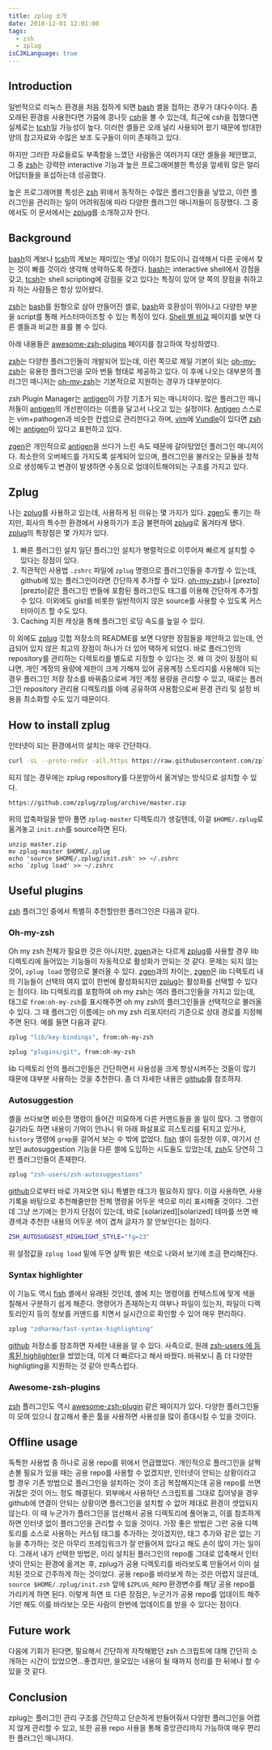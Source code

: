 ```yaml
---
title: zplug 소개
date: 2018-12-01 12:01:00
tags:
  - zsh
  - zplug
isCJKLanguage: true
---
```


## Introduction

일반적으로 리눅스 환경을 처음 접하게 되면 [bash][bash] 셸을 접하는 경우가 대다수이다. 좀 오래된 환경을 사용한다면 가뭄에 콩나듯 [csh][csh]을 볼 수 있는데, 최근에 csh을 접했다면 실제로는 [tcsh][tcsh]일 가능성이 높다. 이러한 셸들은 오래 널리 사용되어 왔기 때문에 방대한 양의 참고자료와 수많은 보조 도구들이 이미 존재하고 있다.

하지만 그러한 자료들로도 부족함을 느꼈던 사람들은 여러가지 대안 셸들을 제안했고, 그 중 [zsh][zsh]는 강력한 interactive 기능과 높은 프로그래머블한 특성을 앞세워 많은 얼리 어답터들을 포섭하는데 성공했다.

높은 프로그래머블 특성은 [zsh][zsh] 위에서 동작하는 수많은 플러그인들을 낳았고, 이런 플러그인을 관리하는 일이 어려워짐에 따라 다양한 플러그인 매니저들이 등장했다. 그 중에서도 이 문서에서는 [zplug][zplug]를 소개하고자 한다.

[bash]: https://www.gnu.org/software/bash/
[csh]: https://en.wikipedia.org/wiki/C_shell
[tcsh]: https://github.com/tcsh-org/tcsh
[zsh]: http://www.zsh.org/
[zplug]: https://github.com/zplug/zplug

## Background

[bash][bash]의 계보나 [tcsh][tcsh]의 계보는 재미있는 옛날 이야기 정도이니 검색해서 다른 곳에서 찾는 것이 빠를 것이라 생각해 생략하도록 하겠다. [bash][bash]는 interactive shell에서 강점을 갖고, [tcsh][tcsh]는 shell scripting에 강점을 갖고 있다는 특징이 있어 양 쪽의 장점을 취하고자 하는 사람들은 항상 있어왔다.

[zsh][zsh]는 [bash][bash]를 원형으로 삼아 만들어진 셸로, [bash][bash]와 호환성이 뛰어나고 다양한 부분을 script를 통해 커스터마이즈할 수 있는 특징이 있다. [Shell 별 비교](https://en.wikipedia.org/wiki/Comparison_of_command_shells) 페이지를 보면 다른 셸들과 비교한 표를 볼 수 있다.

아래 내용들은 [awesome-zsh-plugins](https://github.com/unixorn/awesome-zsh-plugins) 페이지를 참고하여 작성하였다.

[zsh][zsh]는 다양한 플러그인들이 개발되어 있는데, 이런 쪽으로 제일 기본이 되는 [oh-my-zsh][oh-my-zsh]는 유용한 플러그인을 모아 번들 형태로 제공하고 있다. 이 후에 나오는 대부분의 플러그인 매니저는 [oh-my-zsh][oh-my-zsh]는 기본적으로 지원하는 경우가 대부분이다.

zsh Plugin Manager는 [antigen][antigen]이 가장 기초가 되는 매니저이다. 많은 플러그인 매니저들이 [antigen][antigen]의 개선판이라는 이름을 달고서 나오고 있는 실정이다. [Antigen][antigen] 스스로는 vim+pathogen과 비슷한 컨셉으로 관리한다고 하며, [vim](https://www.vim.org)에 [Vundle](https://github.com/VundleVim/Vundle.vim)이 있다면 [zsh][zsh]에는 [antigen][antigen]이 있다고 표현하고 있다.

[zgen][zgen]은 개인적으로 [antigen][antigen]을 쓰다가 느린 속도 때문에 갈아탔었던 플러그인 매니저이다. 최소한의 오버헤드를 가지도록 설계되어 있으며, 플러그인을 불러오는 모듈을 정적으로 생성해두고 변경이 발생하면 수동으로 업데이트해야되는 구조를 가지고 있다.

[oh-my-zsh]: https://ohmyz.sh/
[antigen]: http://antigen.sharats.me/
[zgen]: https://github.com/tarjoilija/zgen

## Zplug

나는 [zplug][zplug]를 사용하고 있는데, 사용하게 된 이유는 몇 가지가 있다. [zgen][zgen]도 좋기는 하지만, 회사의 특수한 환경에서 사용하기가 조금 불편하여 [zplug][zplug]로 옮겨타게 됐다. [zplug][zplug]의 특장점은 몇 가지가 있다.

1. 빠른 플러그인 설치
  일단 플러그인 설치가 병렬적으로 이루어져 빠르게 설치할 수 있다는 장점이 있다.
2. 직관적인 사용법
  `.zshrc` 파일에 `zplug` 명령으로 플러그인들을 추가할 수 있는데, github에 있는 플러그인이라면 간단하게 추가할 수 있다. [oh-my-zsh][oh-my-zsh]나 [prezto][prezto]같은 플러그인 번들에 포함된 플러그인도 태그를 이용해 간단하게 추가할 수 있다. 이외에도 gist를 비롯한 일반적이지 않은 source를 사용할 수 있도록 커스터마이즈 할 수도 있다.
3. Caching 지원
  캐싱을 통해 플러그인 로딩 속도를 높일 수 있다.

이 외에도 [zplug][zplug] 깃헙 저장소의 README를 보면 다양한 장점들을 제안하고 있는데, 언급되어 있지 않은 최고의 장점이 하나가 더 있어 택하게 되었다. 바로 플러그인의 repository를 관리하는 디렉토리를 별도로 지정할 수 있다는 것. 왜 이 것이 장점이 되냐면, 개인 계정의 용량에 제한이 크게 가해져 있어 공용계정 스토리지를 사용해야 되는 경우 플러그인 저장 장소를 바꿔줌으로써 개인 계정 용량을 관리할 수 있고, 때로는 플러그인 repository 관리용 디렉토리를 아예 공유하여 사용함으로써 환경 관리 및 설정 비용을 최소화할 수도 있기 때문이다.

## How to install zplug

인터넷이 되는 환경에서의 설치는 매우 간단하다.

```bash
curl -sL --proto-redir -all,https https://raw.githubusercontent.com/zplug/installer/master/installer.zsh | zsh
```

되지 않는 경우에는 zplug repository를 다운받아서 옮겨넣는 방식으로 설치할 수 있다.

```
https://github.com/zplug/zplug/archive/master.zip
```

위의 압축파일을 받아 풀면 `zplug-master` 디렉토리가 생길텐데, 이걸 `$HOME/.zplug`로 옮겨놓고 `init.zsh`를 source하면 된다.

```
unzip master.zip
mv zplug-master $HOME/.zplug
echo 'source $HOME/.zplug/init.zsh' >> ~/.zshrc
echo `zplug load' >> ~/.zshrc
```

## Useful plugins

[zsh][zsh] 플러그인 중에서 특별히 추천할만한 플러그인은 다음과 같다.

### Oh-my-zsh

Oh my zsh 전체가 필요한 것은 아니지만, [zgen][zgen]과는 다르게 [zplug][zplug]를 사용할 경우 lib 디렉토리에 들어있는 기능들이 자동적으로 활성화가 안되는 것 같다. 문제는 되지 않는 것이, `zplug load` 명령으로 불러올 수 있다. [zgen][zgen]과의 차이는, [zgen][zgen]은 lib 디렉토리 내의 기능들이 선택의 여지 없이 한번에 활성화되지만 [zplug][zplug]는 활성화를 선택할 수 있다는 점이다.
lib 디렉토리를 포함하여 oh my zsh는 여러 플러그인들을 가지고 있는데, 태그로 `from:oh-my-zsh`를 표시해주면 oh my zsh의 플러그인들을 선택적으로 불러올 수 있다. 그 때 플러그인 이름에는 oh my zsh 리포지터리 기준으로 상대 경로를 지정해주면 된다. 예를 들면 다음과 같다.

```bash
zplug "lib/key-bindings", from:oh-my-zsh

zplug "plugins/git", from:oh-my-zsh
```

lib 디렉토리 안의 플러그인들은 간단하면서 사용성을 크게 향상시켜주는 것들이 많기 때문에 대부분 사용하는 것을 추천한다. 좀 더 자세한 내용은 [github](https://github.com/robbyrussel/oh-my-zsh)를 참조하자.

### Autosuggestion

셸을 쓰다보면 비슷한 명령이 들어간 미묘하게 다른 커맨드들을 쓸 일이 많다. 그 명령이 길기라도 하면 내용이 기억이 안나니 위 아래 화살표로 히스토리를 뒤지고 있거나, `history` 명령에 `grep`을 걸어서 보는 수 밖에 없었다.
[fish][fish] 셸이 등장한 이후, 여기서 선보인 autosuggestion 기능을 다른 셸에 도입하는 시도들도 있었는데, [zsh][zsh]도 당연히 그런 플러그인들이 존재한다.

```bash
zplug "zsh-users/zsh-autosuggestions"
```

[github](https://github.com/zsh-users/zsh-autosuggestions)으로부터 바로 가져오면 되니 특별한 태그가 필요하지 않다. 이걸 사용하면, 사용 기록을 바탕으로 추천해줄만한 전체 명령을 어두운 색으로 미리 표시해줄 것이다.
그런데 그냥 쓰기에는 한가지 단점이 있는데, 바로 [solarized][solarized] 테마를 쓰면 배경색과 추천한 내용의 어두운 색이 겹쳐 글자가 잘 안보인다는 점이다.

```bash
ZSH_AUTOSUGGEST_HIGHLIGHT_STYLE="fg=23"
```

위 설정값을 `zplug load` 밑에 두면 살짝 밝은 색으로 나와서 보기에 조금 편리해진다.

[fish]: https://fishshell.com

### Syntax highlighter

이 기능도 역시 [fish][fish] 셸에서 유래된 것인데, 셸에 치는 명령어를 컨텍스트에 맞게 색을 칠해서 구분하기 쉽게 해준다. 명령어가 존재하는지 여부나 파일이 있는지, 파일이 디렉토리인지 등의 정보를 커맨드를 치면서 실시간으로 확인할 수 있어 매우 편리하다.

```bash
zplug "zdharma/fast-syntax-highlighting"
```

[github](https://github/zdharma/fast-syntax-highlighting) 저장소를 참조하면 자세한 내용을 알 수 있다. 사족으로, 원래 [zsh-users 에 등록된 highlighter](https://github.com/zsh-users/zsh-syntax-highlighting)을 썼었는데, 이게 더 빠르다고 해서 바꿨다. 바꿔보니 좀 더 다양한 highligting을 지원하는 것 같아 만족스럽다.

### Awesome-zsh-plugins

[zsh][zsh] 플러그인도 역시 [awesome-zsh-plugin](https://github.com/unixorn/awesome-zsh-plugins) 같은 페이지가 있다. 다양한 플러그인들이 모여 있으니 참고해서 좋은 툴을 사용하면 사용성을 많이 증대시킬 수 있을 것이다.

## Offline usage

독특한 사용법 중 하나로 공용 repo를 위에서 언급했었다. 개인적으로 플러그인을 살짝 손볼 필요가 있을 때는 공용 repo를 사용할 수 없겠지만, 인터넷이 안되는 상황이라고 할 경우 기존 방법으로 플러그인을 설치하는 것이 조금 복잡해지는데 공용 repo를 쓰면 귀찮은 것이 어느 정도 해결된다.
외부에서 사용하던 스크립트를 그대로 집어넣을 경우 github에 연결이 안되는 상황이면 플러그인을 설치할 수 없어 제대로 환경이 셋업되지 않는다. 이 때 누군가가 플러그인을 엄선해서 공용 디렉토리에 풀어놓고, 이를 참조하게 하면 인터넷 없이 플러그인을 관리할 수 있을 것이다.
가장 좋은 방법은 그런 공용 디렉토리를 소스로 사용하는 커스텀 태그를 추가하는 것이겠지만, 태그 추가와 같은 없는 기능을 추가하는 것은 아무리 프레임워크가 잘 만들어져 있다고 해도 손이 많이 가는 일이다.
그래서 내가 선택한 방법은, 미리 설치된 플러그인의 repo를 그대로 압축해서 인터넷이 안되는 환경에 옮겨논 후, zplug가 공용 디렉토리를 바라보도록 만들어서 이미 설치된 것으로 간주하게 하는 것이었다.
공용 repo를 바라보게 하는 것은 어렵지 않은데, `source $HOME/.zplug/init.zsh` 앞에 `$ZPLUG_REPO` 환경변수를 해당 공용 repo를 가리키게 하면 된다. 이렇게 하면 또 다른 장점은, 누군가가 공용 repo를 업데이트 해주기만 해도 이를 바라보는 모든 사람이 한번에 업데이트를 받을 수 있다는 점이다.

## Future work

다음에 기회가 된다면, 필요해서 간단하게 자작해봤던 zsh 스크립트에 대해 간단히 소개하는 시간이 있었으면...좋겠지만, 쓸모있는 내용이 될 때까지 정리를 한 뒤에나 할 수 있을 것 같다.

## Conclusion

zplug는 플러그인 관리 구조를 간단하고 단순하게 만들어줘서 다양한 플러그인을 어렵지 않게 관리할 수 있고, 또한 공용 repo 사용을 통해 중앙관리까지 가능하여 매우 편리한 플러그인 매니저다.
